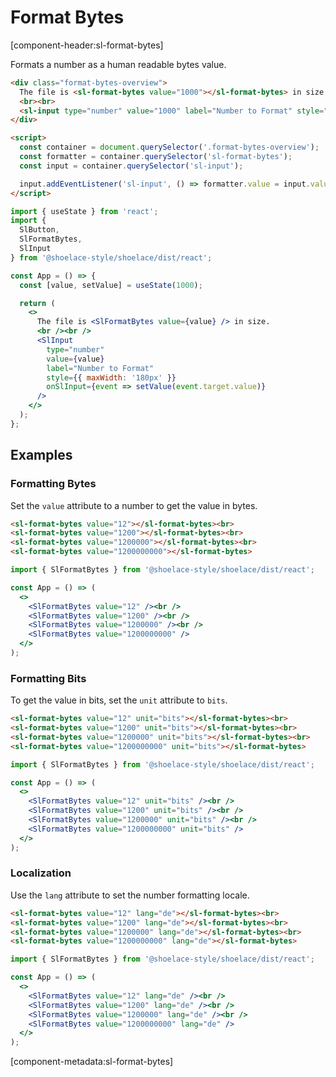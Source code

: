 # Format Bytes

[component-header:sl-format-bytes]

Formats a number as a human readable bytes value.

```html preview
<div class="format-bytes-overview">
  The file is <sl-format-bytes value="1000"></sl-format-bytes> in size.
  <br><br>
  <sl-input type="number" value="1000" label="Number to Format" style="max-width: 180px;"></sl-input>  
</div>

<script>
  const container = document.querySelector('.format-bytes-overview');
  const formatter = container.querySelector('sl-format-bytes');
  const input = container.querySelector('sl-input');

  input.addEventListener('sl-input', () => formatter.value = input.value || 0);
</script>
```


```jsx react
import { useState } from 'react';
import { 
  SlButton, 
  SlFormatBytes, 
  SlInput 
} from '@shoelace-style/shoelace/dist/react';

const App = () => {
  const [value, setValue] = useState(1000);

  return (
    <>
      The file is <SlFormatBytes value={value} /> in size.
      <br /><br />
      <SlInput 
        type="number" 
        value={value}
        label="Number to Format" 
        style={{ maxWidth: '180px' }}
        onSlInput={event => setValue(event.target.value)}
      />
    </>
  );
};
```

## Examples

### Formatting Bytes

Set the `value` attribute to a number to get the value in bytes.

```html preview
<sl-format-bytes value="12"></sl-format-bytes><br>
<sl-format-bytes value="1200"></sl-format-bytes><br>
<sl-format-bytes value="1200000"></sl-format-bytes><br>
<sl-format-bytes value="1200000000"></sl-format-bytes>
```


```jsx react
import { SlFormatBytes } from '@shoelace-style/shoelace/dist/react';

const App = () => (
  <>
    <SlFormatBytes value="12" /><br />
    <SlFormatBytes value="1200" /><br />
    <SlFormatBytes value="1200000" /><br />
    <SlFormatBytes value="1200000000" />
  </>
);
```

### Formatting Bits

To get the value in bits, set the `unit` attribute to `bits`.

```html preview
<sl-format-bytes value="12" unit="bits"></sl-format-bytes><br>
<sl-format-bytes value="1200" unit="bits"></sl-format-bytes><br>
<sl-format-bytes value="1200000" unit="bits"></sl-format-bytes><br>
<sl-format-bytes value="1200000000" unit="bits"></sl-format-bytes>
```

```jsx react
import { SlFormatBytes } from '@shoelace-style/shoelace/dist/react';

const App = () => (
  <>
    <SlFormatBytes value="12" unit="bits" /><br />
    <SlFormatBytes value="1200" unit="bits" /><br />
    <SlFormatBytes value="1200000" unit="bits" /><br />
    <SlFormatBytes value="1200000000" unit="bits" />
  </>
);
```

### Localization

Use the `lang` attribute to set the number formatting locale.

```html preview
<sl-format-bytes value="12" lang="de"></sl-format-bytes><br>
<sl-format-bytes value="1200" lang="de"></sl-format-bytes><br>
<sl-format-bytes value="1200000" lang="de"></sl-format-bytes><br>
<sl-format-bytes value="1200000000" lang="de"></sl-format-bytes>
```

```jsx react
import { SlFormatBytes } from '@shoelace-style/shoelace/dist/react';

const App = () => (
  <>
    <SlFormatBytes value="12" lang="de" /><br />
    <SlFormatBytes value="1200" lang="de" /><br />
    <SlFormatBytes value="1200000" lang="de" /><br />
    <SlFormatBytes value="1200000000" lang="de" />
  </>
);
```

[component-metadata:sl-format-bytes]
